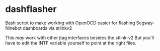 # dashflasher
Bash script to make working with OpenOCD easier for flashing Segway-Ninebot dashboards via stlinkv2

This *may* work with other jtag interfaces besides the stlink-v2 But you'll have to edit the INTF variable yourself to point at the right files.
